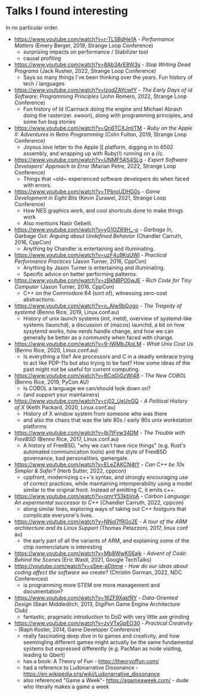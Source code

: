 # Talks I found interesting

In no particular order.

* https://www.youtube.com/watch?v=r-TLSBdHe1A - _Performance Matters_ (Emery Berger, 2019, Strange Loop Conference)
    - surprising impacts on performance / Stabilizer tool
    - causal profiling
* https://www.youtube.com/watch?v=8Ab3ArE8W3s - _Stop Writing Dead Programs_ (Jack Rusher, 2022, Strange Loop Conference)
    - Says so many things I've been thinking over the years.  Fun history of tech / languages
* https://www.youtube.com/watch?v=IzqdZAYcwfY - _The Early Days of id Software: Programming Principles_ (John Romero, 2022, Strange Loop Conference)
    - Fun history of Id (Carmack doing the engine and Michael Abrash doing the rasterizer. _swoon_), along with programming principles, and some fun bug stories
* https://www.youtube.com/watch?v=Qn6TCXJmITM - _Ruby on the Apple II: Adventures in Retro Programming_ (Colin Fulton, 2019, Strange Loop Conference)
    - Joyous love letter to the Apple ][ platform, digging in to 6502 assembly, and wrapping up with Ruby(!) running on a //c.
* https://www.youtube.com/watch?v=UNMF5AS4SLg - _Expert Software Developers' Approach to Error_ (Marian Petre, 2022, Strange Loop Conference)
    - Things that ~old~ experienced software developers do when faced with errors.
* https://www.youtube.com/watch?v=TPbroUDHG0s - _Game Development in Eight Bits_ (Kevin Zurawel, 2021, Strange Loop Conference)
    - How NES graphics work, and cool shortcuts done to make things work
    - Also mentions Nasir Gebelli.
* https://www.youtube.com/watch?v=yG1OZ69H_-o - _Garbage In, Garbage Out: Arguing about Undefined Behavior_ (Chandler Carruth, 2016, CppCon)
    - Anything by Chandler is entertaining and illuminating.
* https://www.youtube.com/watch?v=uzF4u9KgUWI - _Practical Performance Practices_ (Jason Turner, 2016, CppCon)
    - Anything by Jason Turner is entertaining and illuminating.
    - Specific advice on better performing patterns.
* https://www.youtube.com/watch?v=zBkNBP00wJE - _Rich Code for Tiny Computer_ (Jason Turner, 2016, CppCon)
    - C++ on the Commodore 64 (sort of), witnessing zero-cost abstractions.
* https://www.youtube.com/watch?v=o_AIw9bGogo - _The Tragedy of systemd_ (Benno Rice, 2019, Linux.conf.au)
    - History of unix launch systems (init, inetd), overview of systemd-like systems (launchd), a discussion of (macos) launchd, a bit on how sysytemd works, how nerds handle change, and how we can generally be better as a community when faced with change.
* https://www.youtube.com/watch?v=9-IWMbJXoLM - _What Unix Cost Us_ (Benno Rice, 2020, Linux.conf.au)
    - Is everything a file?  Are processors and C in a deadly embrace trying to act like PDP-11s but also trying to be fast?  How some ideas of the past might not be useful for current computing.
* https://www.youtube.com/watch?v=BCqGjGzWI48 - _The New COBOL_ (Benno Rice, 2019, PyCon AU)
    - Is COBOL a language we can/should look down on?
    - (and support your maintainers)
* https://www.youtube.com/watch?v=cj02_UeUnGQ - _A Political History of X_ (Keith Packard, 2020, Linux.conf.au)
    - History of X window system from someone who was there
    - and also the chaos that was the late 80s / early 90s unix workstation platforms
* https://www.youtube.com/watch?v=Ib7tFvw34DM - _The Trouble with FreeBSD_ (Benno Rice, 2017, Linux.conf.au)
    - A history of FreeBSD, "why we can't have nice things" (e.g. Rust's automated communication tools) and the style of FreeBSD governance, bad personalities, gamergate.
* https://www.youtube.com/watch?v=ELeZAKCN4tY - _Can C++ be 10x Simpler & Safer?_ (Herb Sutter, 2022, cppcon)
    - cppfront, modernizing c++'s syntax, and strongly encouraging use of
      correct practices, while maintaining interoperability using a model
      similar to the original front. Instead of emitting C, it emits c++.
* https://www.youtube.com/watch?v=omrY53kbVoA - _Carbon Language: An expermental successor to C++_ (Chandler Carruth, 2022, cppcon)
    - along similar lines, exploring ways of taking out C++ footguns that 
      complicate everyone's lives.
* https://www.youtube.com/watch?v=NNol7fRGo2E - _A tour of the ARM architecture and its Linux Support_ (Thomas Petazzoni, 2017, linux conf au)
    - the early part of all the variants of ARM, and explaining some of the chip nomenclature is interesting
* https://www.youtube.com/watch?v=Mb8WwKS6ajk - _Advent of Code: Behind the Scenes_ (Eric Wastl, 2021, Google TechTalks)
* https://youtube.com/watch?v=sSee-aDjtmw - _How do our ideas about coding affect the software we create?_ (Christin Gorman, 2022, NDC Conferences)
  - is programming more STEM ore more management and documentation?
* https://www.youtube.com/watch?v=16ZF9XqkfRY - _Data-Oriented Design_ (Sean Middleditch, 2013, DigiPen Game Engine Architecture Club)
  - fantastic, pragmatic introduction to DoD with very little axe grinding
* https://www.youtube.com/watch?v=zyVTxGpEO30 - _Practical Creativity_ - (Raph Koster, 2014, Game Developer Conference)
  - really fascinating deep dive in to games and creativity, and how seemingling different games 
    might actually be the same fundamental systems but expressed differently (e.g. PacMan as
    node visiting, leading to Qbert)
  - has a book: A Theory of Fun - https://theoryoffun.com/
  - had a reference to Ludonarrative Dissonance - https://en.wikipedia.org/wiki/Ludonarrative_dissonance
  - also referenced "Game a Week"- https://agameaweek.com/ - dude who literally makes a game a week

